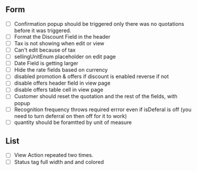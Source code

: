 ## Form
- [ ] Confirmation popup should be triggered only there was no quotations before it was triggered.
- [ ] Format the Discount Field in the header
- [ ] Tax is not showing when edit or view
- [ ] Can't edit because of tax 
- [ ] sellingUnitEnum placeholder on edit page
- [ ] Date Field is getting larger
- [ ] Hide the rate fields based on currency
- [ ] disabled promotion & offers if discount is enabled reverse if not
- [ ] disable offers header field in view page 
- [ ] disable offers table cell in view page
- [ ] Customer should reset the quotation and the rest of the fields, with popup
- [ ] Recognition frequency throws required errror even if isDeferal is off (you need to turn deferral on then off for it to work)
- [ ] quantity should be foramtted by unit of measure

## List
- [ ] View Action repeated two times.
- [ ] Status tag full width and and colored